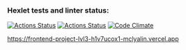 ### Hexlet tests and linter status:
[![Actions Status](https://github.com/mclyalin/frontend-project-lvl3/workflows/hexlet-check/badge.svg)](https://github.com/mclyalin/frontend-project-lvl3/actions)
[![Actions Status](https://github.com/mclyalin/frontend-project-lvl3/actions/workflows/nodejs.yml/badge.svg)](https://github.com/mclyalin/frontend-project-lvl3/actions/workflows/nodejs.yml)
[![Code Climate](https://api.codeclimate.com/v1/badges/5ce0f16e79fe03e28abd/maintainability)](https://codeclimate.com/github/mclyalin/frontend-project-lvl3/maintainability)

https://frontend-project-lvl3-h1v7ucox1-mclyalin.vercel.app
